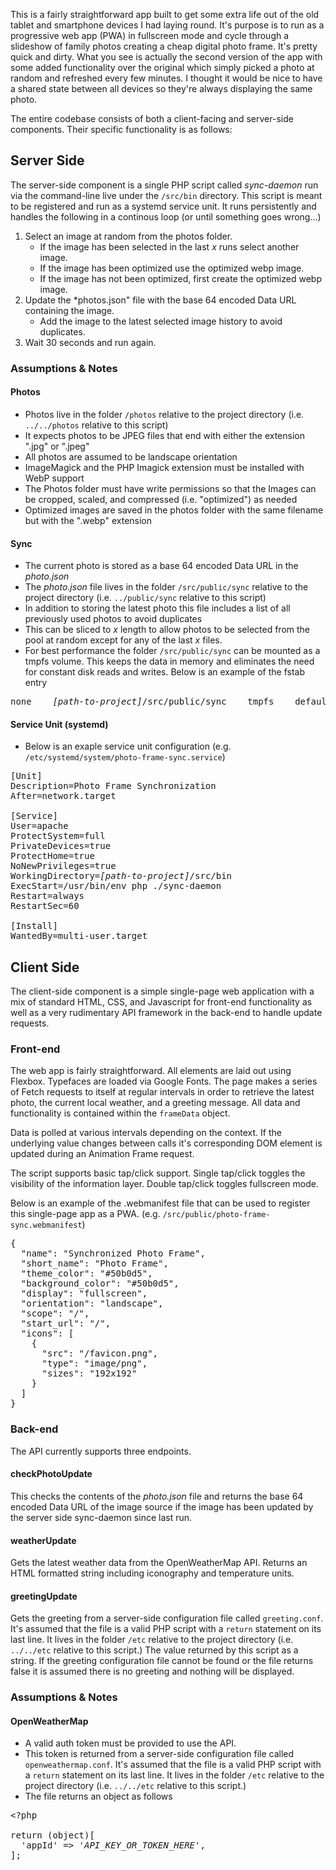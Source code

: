 This is a fairly straightforward app built to get some extra life out of the old tablet and smartphone devices I had laying round. It's purpose is to run as a progressive web app (PWA) in fullscreen mode and cycle through a slideshow of family photos creating a cheap digital photo frame. It's pretty quick and dirty. What you see is actually the second version of the app with some added functionality over the original which simply picked a photo at random and refreshed every few minutes. I thought it would be nice to have a shared state between all devices so they're always displaying the same photo.

The entire codebase consists of both a client-facing and server-side components. Their specific functionality is as follows:

## Server Side

The server-side component is a single PHP script called *sync-daemon* run via the command-line live under the `/src/bin` directory. This script is meant to be registered and run as a systemd service unit. It runs persistently and handles the following in a continous loop (or until something goes wrong...)

1. Select an image at random from the photos folder.
    * If the image has been selected in the last *x* runs select another image.
    * If the image has been optimized use the optimized webp image.
    * If the image has not been optimized, first create the optimized webp image.
2. Update the *photos.json" file with the base 64 encoded Data URL containing the image.
    * Add the image to the latest selected image history to avoid duplicates.   
3. Wait 30 seconds and run again.

### Assumptions & Notes

#### Photos
* Photos live in the folder `/photos` relative to the project directory (i.e. `../../photos` relative to this script)
* It expects photos to be JPEG files that end with either the extension ".jpg" or ".jpeg"
* All photos are assumed to be landscape orientation
* ImageMagick and the PHP Imagick extension must be installed with WebP support
* The Photos folder must have write permissions so that the Images can be cropped, scaled, and compressed (i.e. "optimized") as needed
* Optimized images are saved in the photos folder with the same filename but with the ".webp" extension

#### Sync
* The current photo is stored as a base 64 encoded Data URL in the *photo.json*
* The *photo.json* file lives in the folder `/src/public/sync` relative to the project directory (i.e. `../public/sync` relative to this script)
* In addition to storing the latest photo this file includes a list of all previously used photos to avoid duplicates
* This can be sliced to *x* length to allow photos to be selected from the pool at random except for any of the last *x* files.
* For best performance the folder `/src/public/sync` can be mounted as a tmpfs volume. This keeps the data in memory and eliminates the need for constant disk reads and writes. Below is an example of the fstab entry

<pre>
none    <i>[path-to-project]</i>/src/public/sync    tmpfs    defaults,size=16m,uid=apache,gid=apache    0    0
</pre>

#### Service Unit (systemd)

* Below is an exaple service unit configuration (e.g. `/etc/systemd/system/photo-frame-sync.service`)

<pre>
[Unit]
Description=Photo Frame Synchronization
After=network.target

[Service]
User=apache
ProtectSystem=full
PrivateDevices=true
ProtectHome=true
NoNewPrivileges=true
WorkingDirectory=<i>[path-to-project]</i>/src/bin
ExecStart=/usr/bin/env php ./sync-daemon
Restart=always
RestartSec=60

[Install]
WantedBy=multi-user.target
</pre>

## Client Side

The client-side component is a simple single-page web application with a mix of standard HTML, CSS, and Javascript for front-end functionality as well as a very rudimentary API framework in the back-end to handle update requests.

### Front-end

The web app is fairly straightforward. All elements are laid out using Flexbox. Typefaces are loaded via Google Fonts. The page makes a series of Fetch requests to itself at regular intervals in order to retrieve the latest photo, the current local weather, and a greeting message. All data and functionality is contained within the `frameData` object.

Data is polled at various intervals depending on the context. If the underlying value changes between calls it's corresponding DOM element is updated during an Animation Frame request.

The script supports basic tap/click support. Single tap/click toggles the visibility of the information layer. Double tap/click toggles fullscreen mode.

Below is an example of the .webmanifest file that can be used to register this single-page app as a PWA. (e.g. `/src/public/photo-frame-sync.webmanifest`)

<pre>
{
  "name": "Synchronized Photo Frame",
  "short_name": "Photo Frame",
  "theme_color": "#50b0d5",
  "background_color": "#50b0d5",
  "display": "fullscreen",
  "orientation": "landscape",
  "scope": "/",
  "start_url": "/",
  "icons": [
    {
      "src": "/favicon.png",
      "type": "image/png",
      "sizes": "192x192"
    }
  ]
}
</pre>

### Back-end

The API currently supports three endpoints.

#### checkPhotoUpdate

This checks the contents of the *photo.json* file and returns the base 64 encoded Data URL of the image source if the image has been updated by the server side sync-daemon since last run.

#### weatherUpdate

Gets the latest weather data from the OpenWeatherMap API. Returns an HTML formatted string including iconography and temperature units.

#### greetingUpdate

Gets the greeting from a server-side configuration file called `greeting.conf`. It's assumed that the file is a valid PHP script with a `return` statement on its last line. It lives in the folder `/etc` relative to the project directory (i.e. `../../etc` relative to this script.) The value returned by this script as a string. If the greeting configuration file cannot be found or the file returns false it is assumed there is no greeting and nothing will be displayed.

### Assumptions & Notes

#### OpenWeatherMap

* A valid auth token must be provided to use the API.
* This token is returned from a server-side configuration file called `openweathermap.conf`. It's assumed that the file is a valid PHP script with a `return` statement on its last line. It lives in the folder `/etc` relative to the project directory (i.e. `../../etc` relative to this script.)
* The file returns an object as follows

<pre>
&lt;?php

return (object)[
  'appId' => '<i>API_KEY_OR_TOKEN_HERE</i>',
];
</pre>

